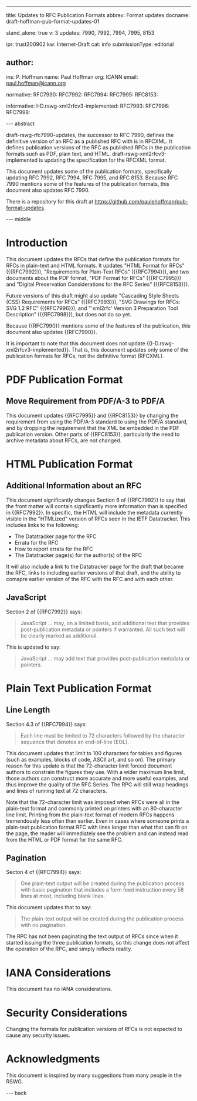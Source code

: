 ---
title: Updates to RFC Publication Formats
abbrev: Format updates
docname: draft-hoffman-pub-format-updates-01

stand_alone: true
v: 3
updates: 7990, 7992, 7994, 7995, 8153

ipr: trust200902
kw: Internet-Draft
cat: info
submissionType: editorial

author:
 -
   ins: P. Hoffman
   name: Paul Hoffman
   org: ICANN
   email: paul.hoffman@icann.org

normative:
  RFC7990:
  RFC7992:
  RFC7994:
  RFC7995:
  RFC8153:

informative:
  I-D.rswg-xml2rfcv3-implemented:
  RFC7993:
  RFC7996:
  RFC7998:

--- abstract

draft-rswg-rfc7990-updates, the successor to RFC 7990, defines the definitive version of an RFC as a published RFC with is in RFCXML.
It defines publication versions of the RFC as published RFCs in the publication formats such as PDF, plain text, and HTML.
draft-rswg-xml2rfcv3-implemented is updating the specification for the RFCXML format.

This document updates some of the publication formats, specifically updating RFC 7992, RFC 7994, RFC 7995, and RFC 8153.
Because RFC 7990 mentions some of the features of the publication formats, this document also updates RFC 7990.

<!--
This draft is part of the RFC Series Working Group (RSWG); see <https://datatracker.ietf.org/edwg/rswg/documents/>.
-->
There is a repository for this draft at <https://github.com/paulehoffman/pub-format-updates>.

--- middle

<!--

For text format, consider RFC 8792

-->

# Introduction

This document updates the RFCs that define the publication formats for RFCs in plain-text and HTML formats.
It updates
"HTML Format for RFCs" ({{RFC7992}}),
"Requirements for Plain-Text RFCs" ({{RFC7994}}),
and two documents about the PDF format,
"PDF Format for RFCs" ({{RFC7995}}) and "Digital Preservation Considerations for the RFC Series" ({{RFC8153}}).

Future versions of this draft might also update
"Cascading Style Sheets (CSS) Requirements for RFCs" ({{RFC7993}}), 
"SVG Drawings for RFCs: SVG 1.2 RFC" ({{RFC7996}}),
and
"'xml2rfc' Version 3 Preparation Tool Description" ({{RFC7998}}),
but does not do so yet.

Because {{RFC7990}} mentions some of the features of the publication, this document also updates {{RFC7990}}.

It is important to note that this document does not update {{I-D.rswg-xml2rfcv3-implemented}}.
That is, this document updates only some of the publication formats for RFCs, not the definitive format (RFCXML).


# PDF Publication Format

## Move Requirement from PDF/A-3 to PDF/A

This document updates {{RFC7995}} and {{RFC8153}} by changing the requirement from using the PDF/A-3 standard to using the PDF/A standard,
and by dropping the requirement that the XML be embedded in the PDF publication version.
Other parts of {{RFC8153}}, particularly the need to archive metadata about RFCs, are not changed.


# HTML Publication Format

## Additional Information about an RFC

This document significantly changes Section 6 of {{RFC7992}} to say that the front matter will contain significantly more information than is specified in {{RFC7992}}.
In specific, the HTML will include the metadata currently visible in the "HTMLized" version of RFCs seen in the IETF Datatracker.
This includes links to the following:

- The Datatracker page for the RFC
- Errata for the RFC
- How to report errata for the RFC
- The Datatracker page(s) for the author(s) of the RFC

It will also include a link to the Datatracker page for the draft that became the RFC, links to including earlier versions of that draft, and the ability to comapre earlier version of the RFC with the RFC and with each other.

## JavaScript

Section 2 of {{RFC7992}} says:

> JavaScript ... may, on a limited basis, add additional text that provides post-publication metadata or pointers if warranted.  All such text will be clearly marked as additional.

This is updated to say:

> JavaScript ... may add text that provides post-publication metadata or pointers.


# Plain Text Publication Format

## Line Length

Section 4.3 of {{RFC7994}} says:

> Each line must be limited to 72 characters followed by the character sequence that denotes an end-of-line (EOL).

This document updates that limit to 100 characters for tables and figures (such as examples, blocks of code, ASCII art, and so on).
The primary reason for this update is that the 72-character limit forced document authors to constrain the figures they use.
With a wider maximum line limit, those authors can construct more accurate and more useful examples, and thus improve the quality of the RFC Series.
The RPC will still wrap headings and lines of running text at 72 characters.

Note that the 72-character limit was imposed when RFCs were all in the plain-text format and commonly printed on printers with an 80-character line limit.
Printing from the plain-text format of modern RFCs happens tremendously less often than earlier.
Even in cases where someone prints a plain-text publication format RFC with lines longer than what that can fit on the page, the reader will immediately see the problem and can instead read from the HTML or PDF format for the same RFC.

## Pagination

Secton 4 of {{RFC7994}} says:

> One plain-text output will be created during the publication process with basic pagination that includes a form feed instruction every 58 lines at most, including blank lines.

This document updates that to say:

> The plain-text output will be created during the publication process with no pagination.

The RPC has not been paginating the text output of RFCs since when it started issuing the three publication formats, so this change does not affect the operation of the RPC, and simply reflects reality.


# IANA Considerations

This document has no IANA considerations.

# Security Considerations

Changing the formats for publication versions of RFCs is not expected to cause any security issues.

# Acknowledgments

This document is inspired by many suggestions from many people in the RSWG.

--- back
